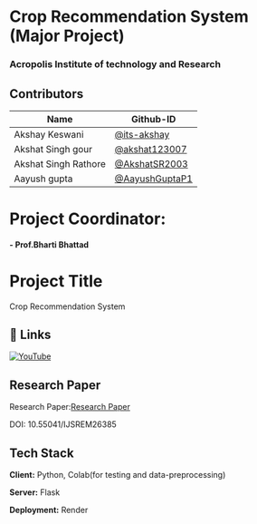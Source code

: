 # Crop Recommendation System (Major Project)
### Acropolis Institute of technology and Research


## Contributors

| Name  | Github-ID |
| ------------- | ------------- |
| Akshay Keswani  | [@its-akshay](https://www.github.com/its-akshay)  |
| Akshat Singh gour  | [@akshat123007](https://github.com/akshat123007)  |
| Akshat Singh Rathore  | [@AkshatSR2003](https://github.com/AkshatSR2003)  |
| Aayush gupta  | [@AayushGuptaP1](https://github.com/AayushGuptaP1)  |


# Project Coordinator:
#### - **Prof.Bharti Bhattad**


# Project Title

Crop Recommendation System

## 🔗 Links


[![YouTube](https://img.shields.io/badge/YouTube-red?style=for-the-badge&logo=youtube&logoColor=white)](https://youtu.be/gE0hYQYKClg)

## Research Paper
Research Paper:[Research Paper](https://ijsrem.com/download/crop-recommendation-system-2/)

DOI: 10.55041/IJSREM26385

## Tech Stack

**Client:** Python, Colab(for testing and data-preprocessing)

**Server:** Flask

**Deployment:** Render










